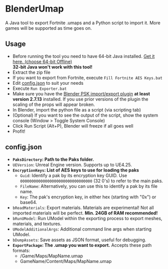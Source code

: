 # BlenderUmap
A Java tool to export Fortnite .umaps and a Python script to import it. More games will be supported as time goes on.

## Usage
* Before running the tool you need to have 64-bit Java installed. [Get it here. (choose 64-bit Offline)](https://www.java.com/en/download/manual.jsp)\
  **32-bit Java won't work with this tool!**
* Extract the zip file
* If you want to export from Fortnite, execute `Fill Fortnite AES Keys.bat`
* Edit [config.json](#configjson) to suit your needs
* Execute `Run Exporter.bat`
* Make sure you have the [Blender PSK import/export plugin](https://github.com/Befzz/blender3d_import_psk_psa) **at least version 2.7.13** installed. If you use prior versions of the plugin the scaling of the props will appear broken.
* In Blender, import the python file as a script (via scripting tab)
* (Optional) If you want to see the output of the script, show the system console (Window > Toggle System Console)
* Click Run Script (Alt+P), Blender will freeze if all goes well
* Profit!

## config.json
* **`PaksDirectory`: Path to the Paks folder.**
* `UEVersion`: Unreal Engine version. Supports up to UE4.25.
* **`EncryptionKeys`: List of AES keys to use for loading the paks**
  * `Guid`: Identify a pak by its encryption key GUID. Use `00000000000000000000000000000000` (32 0's) to refer to the main paks.
  * `FileName`: Alternatively, you can use this to identify a pak by its file name.
  * `Key`: The pak's encryption key, in either hex (starting with "0x") or base64.
* `bReadMaterials`: Export materials. Materials are experimental! Not all imported materials will be perfect. **Min. 24GB of RAM recommended!**
* `bRunUModel`: Run UModel within the exporting process to export meshes, materials, and textures.
* `UModelAdditionalArgs`: Additional command line args when starting UModel.
* `bDumpAssets`: Save assets as JSON format, useful for debugging.
* **`ExportPackage`: The .umap you want to export.** Accepts these path formats:
  * /Game/Maps/MapName.umap
  * GameName/Content/Maps/MapName.umap
